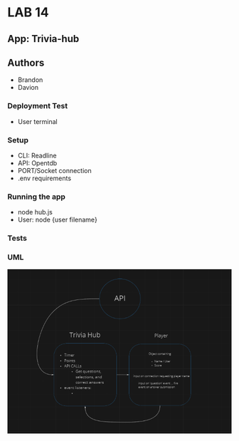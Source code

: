# LAB 14

## App: Trivia-hub

## Authors

- Brandon
- Davion

### Deployment Test

- User terminal

### Setup

- CLI: Readline
- API: Opentdb
- PORT/Socket connection
- .env requirements

### Running the app

- node hub.js
- User: node {user filename}

### Tests

### UML

![UML-Lab12](UML-Lab-14.PNG)

<!-- (Created with diagrams) -->
